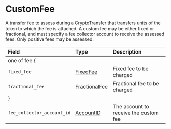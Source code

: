 # CustomFee

A transfer fee to assess during a CryptoTransfer that transfers units of the token to which the fee is attached. A custom fee may be either fixed or fractional, and must specify a fee collector account to receive the assessed fees. Only positive fees may be assessed.

| Field | Type | Description |
| :--- | :--- | :--- |
| one of fee { |  |  |
| `fixed_fee` | [FixedFee](fixedfee.md) | Fixed fee to be charged |
| `fractional_fee` | [FractionalFee](fractionalfee.md) | Fractional fee to be charged |
| } |  |  |
| `fee_collector_account_id` | [AccountID](../../basic-types/accountid.md) | The account to receive the custom fee |



